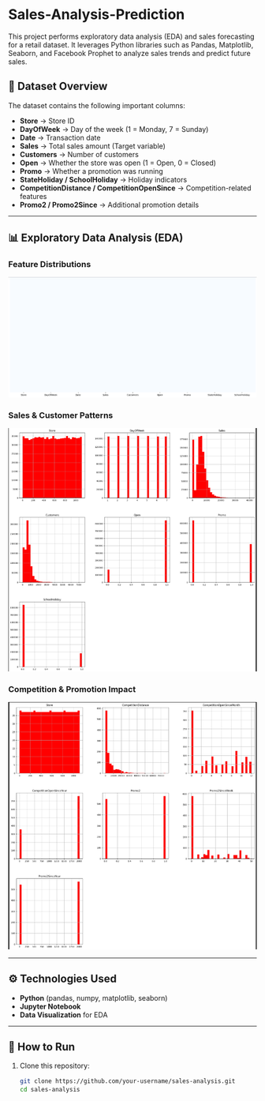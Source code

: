 # Sales-Analysis-Prediction
This project performs exploratory data analysis (EDA) and sales forecasting for a retail dataset. It leverages Python libraries such as Pandas, Matplotlib, Seaborn, and Facebook Prophet to analyze sales trends and predict future sales.

## 🔎 Dataset Overview  

The dataset contains the following important columns:  

- **Store** → Store ID  
- **DayOfWeek** → Day of the week (1 = Monday, 7 = Sunday)  
- **Date** → Transaction date  
- **Sales** → Total sales amount (Target variable)  
- **Customers** → Number of customers  
- **Open** → Whether the store was open (1 = Open, 0 = Closed)  
- **Promo** → Whether a promotion was running  
- **StateHoliday / SchoolHoliday** → Holiday indicators  
- **CompetitionDistance / CompetitionOpenSince** → Competition-related features  
- **Promo2 / Promo2Since** → Additional promotion details  

---

## 📊 Exploratory Data Analysis (EDA)  

### Feature Distributions  
![Feature Distributions](f1.png)  

### Sales & Customer Patterns  
![Sales and Customers](f2.png)  

### Competition & Promotion Impact  
![Competition and Promotions](f4.png)  

---

## ⚙️ Technologies Used  

- **Python** (pandas, numpy, matplotlib, seaborn)  
- **Jupyter Notebook**  
- **Data Visualization** for EDA  

---

## 🚀 How to Run  

1. Clone this repository:  
   ```bash
   git clone https://github.com/your-username/sales-analysis.git
   cd sales-analysis

